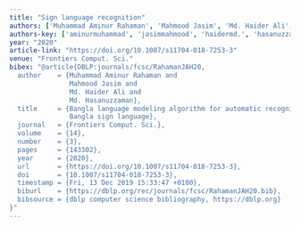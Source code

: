 ```yaml
---
title: "Sign language recognition"
authors: ['Muhammad Aminur Rahaman', 'Mahmood Jasim', 'Md. Haider Ali', 'Md. Hasanuzzaman']
authors-key: ['aminurmuhammad', 'jasimmahmood', 'haidermd.', 'hasanuzzamanmd.']
year: "2020"
article-link: "https://doi.org/10.1007/s11704-018-7253-3"
venue: "Frontiers Comput. Sci."
bibex: "@article{DBLP:journals/fcsc/RahamanJAH20,
  author    = {Muhammad Aminur Rahaman and
               Mahmood Jasim and
               Md. Haider Ali and
               Md. Hasanuzzaman},
  title     = {Bangla language modeling algorithm for automatic recognition of hand-sign-spelled
               Bangla sign language},
  journal   = {Frontiers Comput. Sci.},
  volume    = {14},
  number    = {3},
  pages     = {143302},
  year      = {2020},
  url       = {https://doi.org/10.1007/s11704-018-7253-3},
  doi       = {10.1007/s11704-018-7253-3},
  timestamp = {Fri, 13 Dec 2019 15:33:47 +0100},
  biburl    = {https://dblp.org/rec/journals/fcsc/RahamanJAH20.bib},
  bibsource = {dblp computer science bibliography, https://dblp.org}
}"
---
```

